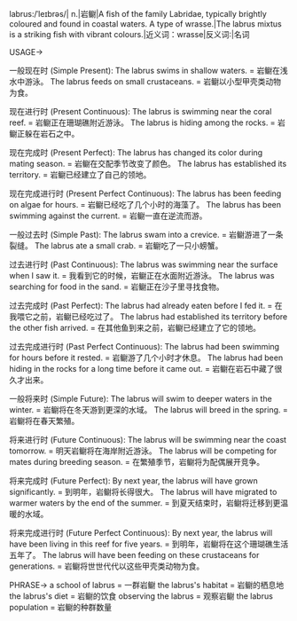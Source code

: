 labrus:/ˈleɪbrəs/| n.|岩鳚|A fish of the family Labridae, typically brightly coloured and found in coastal waters.  A type of wrasse.|The labrus mixtus is a striking fish with vibrant colours.|近义词：wrasse|反义词:|名词


USAGE->

一般现在时 (Simple Present):
The labrus swims in shallow waters. = 岩鳚在浅水中游泳。
The labrus feeds on small crustaceans. = 岩鳚以小型甲壳类动物为食。

现在进行时 (Present Continuous):
The labrus is swimming near the coral reef. = 岩鳚正在珊瑚礁附近游泳。
The labrus is hiding among the rocks. = 岩鳚正躲在岩石之中。

现在完成时 (Present Perfect):
The labrus has changed its color during mating season. = 岩鳚在交配季节改变了颜色。
The labrus has established its territory. = 岩鳚已经建立了自己的领地。

现在完成进行时 (Present Perfect Continuous):
The labrus has been feeding on algae for hours. = 岩鳚已经吃了几个小时的海藻了。
The labrus has been swimming against the current. = 岩鳚一直在逆流而游。

一般过去时 (Simple Past):
The labrus swam into a crevice. = 岩鳚游进了一条裂缝。
The labrus ate a small crab. = 岩鳚吃了一只小螃蟹。

过去进行时 (Past Continuous):
The labrus was swimming near the surface when I saw it. = 我看到它的时候，岩鳚正在水面附近游泳。
The labrus was searching for food in the sand. = 岩鳚正在沙子里寻找食物。

过去完成时 (Past Perfect):
The labrus had already eaten before I fed it. = 在我喂它之前，岩鳚已经吃过了。
The labrus had established its territory before the other fish arrived. = 在其他鱼到来之前，岩鳚已经建立了它的领地。

过去完成进行时 (Past Perfect Continuous):
The labrus had been swimming for hours before it rested. = 岩鳚游了几个小时才休息。
The labrus had been hiding in the rocks for a long time before it came out. = 岩鳚在岩石中藏了很久才出来。

一般将来时 (Simple Future):
The labrus will swim to deeper waters in the winter. = 岩鳚将在冬天游到更深的水域。
The labrus will breed in the spring. = 岩鳚将在春天繁殖。

将来进行时 (Future Continuous):
The labrus will be swimming near the coast tomorrow. = 明天岩鳚将在海岸附近游泳。
The labrus will be competing for mates during breeding season. = 在繁殖季节，岩鳚将为配偶展开竞争。

将来完成时 (Future Perfect):
By next year, the labrus will have grown significantly. = 到明年，岩鳚将长得很大。
The labrus will have migrated to warmer waters by the end of the summer. = 到夏天结束时，岩鳚将迁移到更温暖的水域。

将来完成进行时 (Future Perfect Continuous):
By next year, the labrus will have been living in this reef for five years. = 到明年，岩鳚将在这个珊瑚礁生活五年了。
The labrus will have been feeding on these crustaceans for generations. = 岩鳚将世世代代以这些甲壳类动物为食。


PHRASE->
a school of labrus = 一群岩鳚
the labrus's habitat = 岩鳚的栖息地
the labrus's diet = 岩鳚的饮食
observing the labrus = 观察岩鳚
the labrus population = 岩鳚的种群数量
